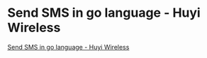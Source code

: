 # Send SMS in go language - Huyi Wireless
[Send SMS in go language - Huyi Wireless](https://aiwithcloud.com/2022/09/16/send_sms_in_go_language___huyi_wireless/)